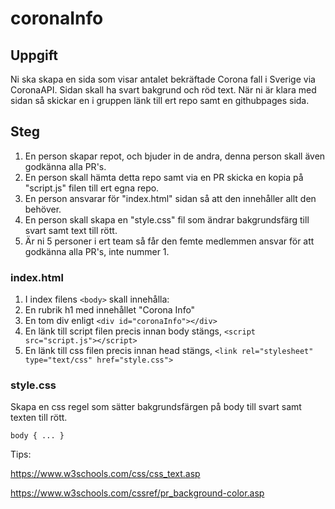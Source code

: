 # coronaInfo

## Uppgift
Ni ska skapa en sida som visar antalet bekräftade Corona fall i Sverige via CoronaAPI.
Sidan skall ha svart bakgrund och röd text.
När ni är klara med sidan så skickar en i gruppen länk till ert repo samt en githubpages sida.

## Steg
1. En person skapar repot, och bjuder in de andra, denna person skall även godkänna alla PR's.
2. En person skall hämta detta repo samt via en PR skicka en kopia på "script.js" filen till ert egna repo.
3. En person ansvarar för "index.html" sidan så att den innehåller allt den behöver.
4. En person skall skapa en "style.css" fil som ändrar <body> bakgrundsfärg till svart samt text till rött.
5. Är ni 5 personer i ert team så får den femte medlemmen ansvar för att godkänna alla PR's, inte nummer 1.
  
### index.html
1. I index filens `<body>` skall innehålla: 
2. En rubrik h1 med innehållet "Corona Info"
3. En tom div enligt `<div id="coronaInfo"></div>`
4. En länk till script filen precis innan body stängs, `<script src="script.js"></script>`
5. En länk till css filen precis innan head stängs, `<link rel="stylesheet" type="text/css" href="style.css">`
  
### style.css
Skapa en css regel som sätter bakgrundsfärgen på body till svart samt texten till rött.

`body {
...
}`

Tips:

https://www.w3schools.com/css/css_text.asp

https://www.w3schools.com/cssref/pr_background-color.asp
